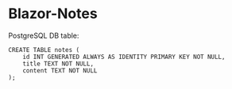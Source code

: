 # Blazor-Notes
PostgreSQL DB table:
```
CREATE TABLE notes (
    id INT GENERATED ALWAYS AS IDENTITY PRIMARY KEY NOT NULL,
    title TEXT NOT NULL,
    content TEXT NOT NULL
);
```
